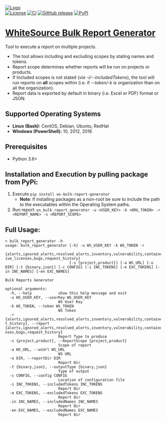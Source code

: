 [![Logo](https://whitesource-resources.s3.amazonaws.com/ws-sig-images/Whitesource_Logo_178x44.png)](https://www.whitesourcesoftware.com/)  
[![License](https://img.shields.io/badge/License-Apache%202.0-yellowgreen.svg)](https://opensource.org/licenses/Apache-2.0)
[![CI](https://github.com/whitesource-ps/ws-bulk-report-generator/actions/workflows/ci.yml/badge.svg)](https://github.com/whitesource-ps/ws-bulk-report-generator/actions/workflows/ci.yml)
[![GitHub release](https://img.shields.io/github/v/release/whitesource-ps/ws-bulk-report-generator)](https://github.com/whitesource-ps/ws-bulk-report-generator/releases/latest)
[![PyPI](https://img.shields.io/pypi/v/ws-bulk-report-generator?style=plastic)](https://pypi.org/project/ws-bulk-report-generator/)
# [WhiteSource Bulk Report Generator](https://github.com/whitesource-ps/ws-bulk-report-generator)
Tool to execute a report on multiple projects.
* The tool allows including and excluding scopes by stating names and tokens.
* Report scope determines whether reports will be run on projects or products.
* If Included scopes is not stated (_via -i/--includedTokens_), the tool will run reports on **all** scopes within (i.e. if _--token/-k_ is organization than on all the organization).
* Report data is exported by default in binary (i.e. Excel or PDF) format or JSON.

## Supported Operating Systems
- **Linux (Bash):**	CentOS, Debian, Ubuntu, RedHat
- **Windows (PowerShell):**	10, 2012, 2016

## Prerequisites
* Python 3.6+

## Installation and Execution by pulling package from PyPi:
1. Execute `pip install ws-bulk-report-generator`
   * **Note**:  If installing packages as a non-root be sure to include the path to the executables within the Operating System paths.  
2. Run report: `ws_bulk_report_generator -u <USER_KEY> -k <ORG_TOKEN> -r <REPORT_NAME> -s <REPORT_SCOPE>`

## Full Usage:
```shell
> bulk_report_generator -h
usage: bulk_report_generator [-h] -u WS_USER_KEY -k WS_TOKEN -r
                             {alerts,ignored_alerts,resolved_alerts,inventory,vulnerability,container_vulnerability,source_files,source_file_inventory,in_house_libraries,in_house,risk,library_location,license_compatibility,due_diligence,attributes,attribution,effect
ive_licenses,bugs,request_history}
                             [-s {project,product}] [-a WS_URL] [-o DIR] [-t {binary,json}] [-c CONFIG] [-i INC_TOKENS] [-e EXC_TOKENS] [-in INC_NAMES] [-en EXC_NAMES]

Bulk Reports Generator

optional arguments:
  -h, --help            show this help message and exit
  -u WS_USER_KEY, --userKey WS_USER_KEY
                        WS User Key
  -k WS_TOKEN, --token WS_TOKEN
                        WS Token
  -r {alerts,ignored_alerts,resolved_alerts,inventory,vulnerability,container_vulnerability,source_files,source_file_inventory,in_house_libraries,in_house,risk,library_location,license_compatibility,due_diligence,attributes,attribution,effective_licenses,bugs,reques
t_history}, --report {alerts,ignored_alerts,resolved_alerts,inventory,vulnerability,container_vulnerability,source_files,source_file_inventory,in_house_libraries,in_house,risk,library_location,license_compatibility,due_diligence,attributes,attribution,effective_lice
nses,bugs,request_history}
                        Report Type to produce
  -s {project,product}, --ReportScope {project,product}
                        Scope of report
  -a WS_URL, --wsUrl WS_URL
                        WS URL
  -o DIR, --reportDir DIR
                        Report Dir
  -t {binary,json}, --outputType {binary,json}
                        Type of output
  -c CONFIG, --config CONFIG
                        Location of configuration file
  -i INC_TOKENS, --includedTokens INC_TOKENS
                        Report Dir
  -e EXC_TOKENS, --excludedTokens EXC_TOKENS
                        Report Dir
  -in INC_NAMES, --includedNames INC_NAMES
                        Report Dir
  -en EXC_NAMES, --excludedNames EXC_NAMES
                        Report Dir
```
